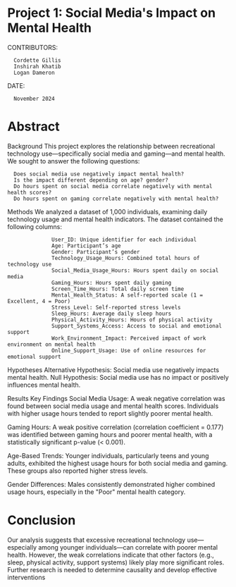 # Project 1: Social Media's Impact on Mental Health

CONTRIBUTORS:

      Cordette Gillis
      Inshirah Khatib
      Logan Dameron

      
DATE:

      November 2024
      
# Abstract
Background
      This project explores the relationship between recreational technology use—specifically social media and gaming—and mental health. We sought to answer the following questions:

      Does social media use negatively impact mental health?
      Is the impact different depending on age? gender?
      Do hours spent on social media correlate negatively with mental health scores?
      Do hours spent on gaming correlate negatively with mental health?


Methods
      We analyzed a dataset of 1,000 individuals, examining daily technology usage and mental health indicators. The dataset contained the following columns:

                  User_ID: Unique identifier for each individual
                  Age: Participant’s age
                  Gender: Participant’s gender
                  Technology_Usage_Hours: Combined total hours of technology use
                  Social_Media_Usage_Hours: Hours spent daily on social media
                  Gaming_Hours: Hours spent daily gaming
                  Screen_Time_Hours: Total daily screen time
                  Mental_Health_Status: A self-reported scale (1 = Excellent, 4 = Poor)
                  Stress_Level: Self-reported stress levels
                  Sleep_Hours: Average daily sleep hours
                  Physical_Activity_Hours: Hours of physical activity
                  Support_Systems_Access: Access to social and emotional support
                  Work_Environment_Impact: Perceived impact of work environment on mental health
                  Online_Support_Usage: Use of online resources for emotional support
                  
Hypotheses
      Alternative Hypothesis: Social media use negatively impacts mental health.
      Null Hypothesis: Social media use has no impact or positively influences mental health.
      
Results
Key Findings
Social Media Usage:
      A weak negative correlation was found between social media usage and mental health scores. Individuals with higher usage hours tended to report slightly poorer mental health.

Gaming Hours:
      A weak positive correlation (correlation coefficient = 0.177) was identified between gaming hours and poorer mental health, with a statistically significant p-value (< 0.001).

Age-Based Trends:
      Younger individuals, particularly teens and young adults, exhibited the highest usage hours for both social media and gaming. These groups also reported higher stress levels.

Gender Differences:
      Males consistently demonstrated higher combined usage hours, especially in the "Poor" mental health category.

# Conclusion
Our analysis suggests that excessive recreational technology use—especially among younger individuals—can correlate with poorer mental health. However, the weak correlations indicate that other factors (e.g., sleep, physical activity, support systems) likely play more significant roles. Further research is needed to determine causality and develop effective interventions
